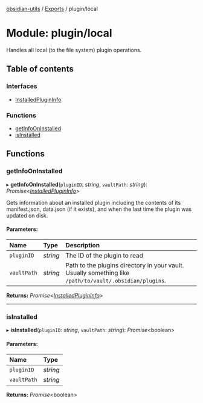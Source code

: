 [obsidian-utils](../README.md) / [Exports](../modules.md) / plugin/local

# Module: plugin/local

Handles all local (to the file system) plugin operations.

## Table of contents

### Interfaces

- [InstalledPluginInfo](../interfaces/plugin_local.installedplugininfo.md)

### Functions

- [getInfoOnInstalled](plugin_local.md#getinfooninstalled)
- [isInstalled](plugin_local.md#isinstalled)

## Functions

### getInfoOnInstalled

▸ **getInfoOnInstalled**(`pluginID`: *string*, `vaultPath`: *string*): *Promise*<[*InstalledPluginInfo*](../interfaces/plugin_local.installedplugininfo.md)\>

Gets information about an installed plugin including the contents of
its manifest.json, data.json (if it exists), and when the last time the
plugin was updated on disk.

#### Parameters:

Name | Type | Description |
:------ | :------ | :------ |
`pluginID` | *string* | The ID of the plugin to read    |
`vaultPath` | *string* | Path to the plugins directory in your vault. Usually something like `/path/to/vault/.obsidian/plugins`.   |

**Returns:** *Promise*<[*InstalledPluginInfo*](../interfaces/plugin_local.installedplugininfo.md)\>

___

### isInstalled

▸ **isInstalled**(`pluginID`: *string*, `vaultPath`: *string*): *Promise*<boolean\>

#### Parameters:

Name | Type |
:------ | :------ |
`pluginID` | *string* |
`vaultPath` | *string* |

**Returns:** *Promise*<boolean\>
